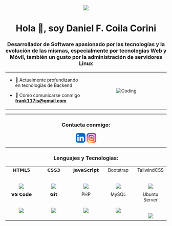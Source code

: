 <p align="center"><picture align="center"><img align="center" src = "https://github.com/7oSkaaa/7oSkaaa/blob/main/Images/about_me.gif?raw=true" width = 50px></picture></p>
<h1 align="center">Hola 👋, soy Daniel F. Coila Corini</h1>
<h3 align="center">Desarrollador de Software apasionado por las tecnologías y la evolución de las mismas, especialmente por tecnologías Web y Móvil, también un gusto por la administración de servidores Linux</h3>

<table align="center">
<tr border="none">
<td width="50%" align="left">
  
- 🌱 Actualmente profundizando en tecnologías de Backend

- 📧 Como comunicarse conmigo **frank117js@gmail.com**

</td>
<td width="50%" align="center">
  <img align="center" alt="Coding" width="450" src="https://repository-images.githubusercontent.com/588181932/e36ec678-7984-4cdd-8e4c-a3932772ff8e">  
</td>
</tr>
</table>

---

<h3 align="center">Contacta conmigo:</h3>
<p align="center">
<a href="www.linkedin.com/in/daniel-franco-coila-corini-05356a1b6" target="blank"><img align="center" src="https://github.com/tandpfun/skill-icons/blob/main/icons/LinkedIn.svg" alt="kaveendinethma" height="30" width="30" /></a>
<a href="https://www.instagram.com/dafran.code/" target="blank"><img align="center" src="https://github.com/tandpfun/skill-icons/blob/main/icons/Instagram.svg" alt="kavee_dineth" height="30" width="30" /></a>
</p>

---

<h3 align="center">Lenguajes y Tecnologias:</h3>
<table align="center">
  <tbody width="100%">
    <tr valign="top">
      <td width="20%" align="center">
        <span>𝗛𝗧𝗠𝗟𝟱</span><br><br><br>
        <img height="50px" src="https://cdn.svgporn.com/logos/html-5.svg">
      </td>
      <td width="20%" align="center">
        <span>𝗖𝗦𝗦𝟯</span><br><br><br>
        <img height="50px" src="https://cdn.svgporn.com/logos/css-3.svg">
      </td>
      <td width="20%" align="center">
        <span>𝗝𝗮𝘃𝗮𝗦𝗰𝗿𝗶𝗽𝘁</span><br><br><br>
        <img height="50px" src="https://cdn.svgporn.com/logos/javascript.svg">
      </td>
      <td width="20%" align="center">
        <span>Bootstrap</span><br><br><br>
        <img height="50px" src="https://cdn.svgporn.com/logos/bootstrap.svg">
      </td>
      <td width="20%" align="center">
        <span>TailwindCSS</span><br><br><br>
        <img height="50px" src="https://cdn.svgporn.com/logos/tailwindcss-icon.svg">
      </td>
    </tr>
    <tr valign="top">
      <td width="20%" align="center">
        <span>𝗩𝗦 𝗖𝗼𝗱𝗲</span><br><br><br>
        <img height="50px" src="https://cdn.svgporn.com/logos/visual-studio-code.svg">
      </td>
      <td width="20%" align="center">
        <span>𝗚𝗶𝘁</span><br><br><br>
        <img height="50px" src="https://cdn.svgporn.com/logos/git-icon.svg">
      </td>
      <td width="20%" align="center">
        <span>PHP</span><br><br><br>
        <img height="50px" src="https://cdn.svgporn.com/logos/php.svg">
      </td>
      <td width="20%" align="center">
        <span>MySQL</span><br><br><br>
        <img height="50px" src="https://cdn.svgporn.com/logos/mysql.svg">
      </td>
      <td width="20%" align="center">
        <span>Ubuntu Server</span><br><br><br>
        <img height="50px" src="https://cdn.svgporn.com/logos/ubuntu.svg">
      </td>
    </tr>
    <tr valign="top">
    </tr>
  </tbody>
</table>

